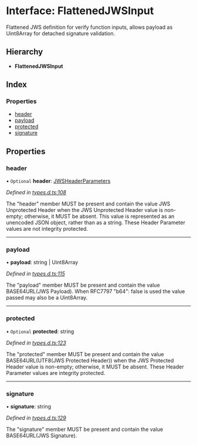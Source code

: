 # Interface: FlattenedJWSInput

Flattened JWS definition for verify function inputs, allows payload as
Uint8Array for detached signature validation.

## Hierarchy

* **FlattenedJWSInput**

## Index

### Properties

* [header](_types_d_.flattenedjwsinput.md#header)
* [payload](_types_d_.flattenedjwsinput.md#payload)
* [protected](_types_d_.flattenedjwsinput.md#protected)
* [signature](_types_d_.flattenedjwsinput.md#signature)

## Properties

### header

• `Optional` **header**: [JWSHeaderParameters](_types_d_.jwsheaderparameters.md)

*Defined in [types.d.ts:108](https://github.com/panva/jose/blob/v3.x/src/types.d.ts#L108)*

The "header" member MUST be present and contain the value JWS
Unprotected Header when the JWS Unprotected Header value is non-
empty; otherwise, it MUST be absent.  This value is represented as
an unencoded JSON object, rather than as a string.  These Header
Parameter values are not integrity protected.

___

### payload

•  **payload**: string \| Uint8Array

*Defined in [types.d.ts:115](https://github.com/panva/jose/blob/v3.x/src/types.d.ts#L115)*

The "payload" member MUST be present and contain the value
BASE64URL(JWS Payload). When RFC7797 "b64": false is used
the value passed may also be a Uint8Array.

___

### protected

• `Optional` **protected**: string

*Defined in [types.d.ts:123](https://github.com/panva/jose/blob/v3.x/src/types.d.ts#L123)*

The "protected" member MUST be present and contain the value
BASE64URL(UTF8(JWS Protected Header)) when the JWS Protected
Header value is non-empty; otherwise, it MUST be absent.  These
Header Parameter values are integrity protected.

___

### signature

•  **signature**: string

*Defined in [types.d.ts:129](https://github.com/panva/jose/blob/v3.x/src/types.d.ts#L129)*

The "signature" member MUST be present and contain the value
BASE64URL(JWS Signature).
